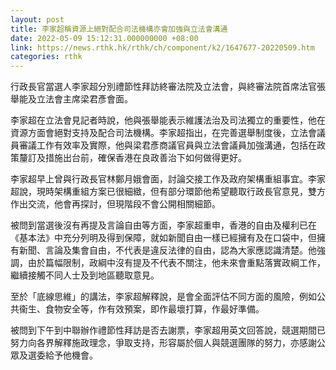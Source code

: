 ```yaml
---
layout: post
title: 李家超稱資源上絕對配合司法機構亦會加強與立法會溝通
date: 2022-05-09 15:12:31.000000000 +08:00
link: https://news.rthk.hk/rthk/ch/component/k2/1647677-20220509.htm
categories: rthk
---
```


行政長官當選人李家超分別禮節性拜訪終審法院及立法會，與終審法院首席法官張舉能及立法會主席梁君彥會面。

李家超在立法會見記者時說，他與張舉能表示維護法治及司法獨立的重要性，他在資源方面會絕對支持及配合司法機構。李家超指出，在完善選舉制度後，立法會議員審議工作有效率及實際，他與梁君彥商議官員與立法會議員加強溝通，包括在政策釐訂及措施出台前，確保香港在良政善治下如何做得更好。

李家超早上曾與行政長官林鄭月娥會面，討論交接工作及政府架構重組事宜。李家超說，現時架構重組方案已很細緻，但有部分環節他希望聽取行政長官意見，雙方作出交流，他會再探討，但現階段不會公開相關細節。

被問到當選後沒有再提及言論自由等方面，李家超重申，香港的自由及權利已在《基本法》中充分列明及得到保障，就如新聞自由一樣已經擁有及在口袋中，但擁有新聞、言論及集會自由，不代表是違反法律的自由，認為大家應認識清楚。他強調，由於篇幅限制，政綱中沒有提及不代表不關注，他未來會重點落實政綱工作，繼續接觸不同人士及到地區聽取意見。

至於「底線思維」的講法，李家超解釋說，是會全面評估不同方面的風險，例如公共衞生、食物安全等，作有效預案，即作最壞打算，作最好準備。

被問到下午到中聯辦作禮節性拜訪是否去謝票，李家超用英文回答說，競選期間已努力向各界解釋施政理念，爭取支持，形容屬於個人與競選團隊的努力，亦感謝公眾及選委給予他機會。
